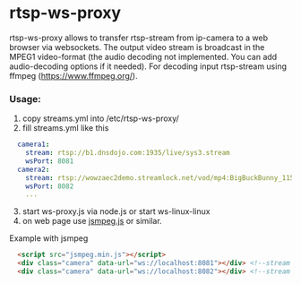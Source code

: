 # rtsp-ws-proxy 
rtsp-ws-proxy allows to transfer rtsp-stream from ip-camera to a web browser via websockets. The output video stream is broadcast in the MPEG1 video-format (the audio decoding not implemented. You can add audio-decoding options if it needed). For decoding input rtsp-stream using ffmpeg (https://www.ffmpeg.org/). 

### Usage:
  1) copy streams.yml into /etc/rtsp-ws-proxy/
  2) fill streams.yml like this
  ```yaml
    camera1:
      stream: rtsp://b1.dnsdojo.com:1935/live/sys3.stream
      wsPort: 8081
    camera2:
      stream: rtsp://wowzaec2demo.streamlock.net/vod/mp4:BigBuckBunny_115k.mov
      wsPort: 8082
      ...
  ```
  3) start ws-proxy.js via node.js or start ws-linux-linux
  4) on web page use [jsmpeg.js](https://github.com/phoboslab/jsmpeg) or similar.
  
  Example with jsmpeg
  ```html
    <script src="jsmpeg.min.js"></script>
    <div class="camera" data-url="ws://localhost:8081"></div> <!--stream from first camera-->
    <div class="camera" data-url="ws://localhost:8082"></div> <!--stream from second camera-->
  ```
      
